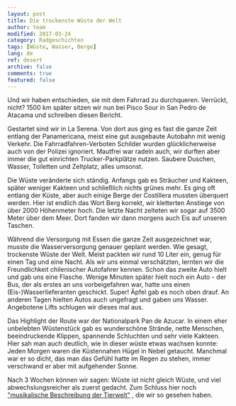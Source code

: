```yaml
---
layout: post
title: Die trockenste Wüste der Welt
author: team
modified: 2017-03-24
category: Radgeschichten
tags: [Wüste, Wasser, Berge]
lang: de
ref: desert
archive: false
comments: true
featured: false
---
```


Und wir haben entschieden, sie mit dem Fahrrad zu durchqueren. Verrückt, nicht? 1500 km später sitzen wir nun bei Pisco Sour in San Pedro de Atacama und schreiben diesen Bericht.

Gestartet sind wir in La Serena. Von dort aus ging es fast die ganze Zeit entlang der Panamericana, meist eine gut ausgebaute Autobahn mit wenig Verkehr. Die Fahrradfahren-Verboten Schilder wurden glücklicherweise auch von der Polizei ignoriert. Mautfrei war radeln auch, wir durften aber immer die gut einrichten Trucker-Parkplätze nutzen. Saubere Duschen, Wasser, Toiletten und Zeltplatz, alles umsonst.

Die Wüste veränderte sich ständig. Anfangs gab es Sträucher und Kakteen, später weniger Kakteen und schließlich nichts grünes mehr. Es ging oft entlang der Küste, aber auch einige Berge der Costillera mussten überquert werden. Hier ist endlich das Wort Berg korrekt, wir kletterten Anstiege von über 2000 Höhenmeter hoch. Die letzte Nacht zelteten wir sogar auf 3500 Meter über dem Meer. Dort fanden wir dann morgens auch Eis auf unseren Taschen.

Während die Versorgung mit Essen die ganze Zeit ausgezeichnet war, musste die Wasserversorgung genauer geplant werden. Wie gesagt, trockenste Wüste der Welt. Meist packten wir rund 10 Liter ein, genug für einen Tag und eine Nacht. Als wir uns einmal verschätzten, lernten wir die Freundlichkeit chilenischer Autofahrer kennen. Schon das zweite Auto hielt und gab uns eine Flasche. Wenige Minuten später hielt noch ein Auto - der Bus, der als erstes an uns vorbeigefahren war, hatte uns einen (Eis-)Wasserlieferanten geschickt. Super! Äpfel gab es noch oben drauf. An anderen Tagen hielten Autos auch ungefragt und gaben uns Wasser. Angebotene Lifts schlugen wir dieses mal aus.

Das Highlight der Route war der Nationalpark Pan de Azucar. In einem eher unbelebten Wüstenstück gab es wunderschöne Strände, nette Menschen, beeindruckende Klippen, spannende Schluchten und sehr viele Kakteen. Hier sah man auch deutlich, wie in dieser wüste etwas wachsen konnte: Jeden Morgen waren die Küstennahen Hügel in Nebel getaucht. Manchmal war er so dicht, das man das Gefühl hatte im Regen zu stehen, immer verschwand er aber mit aufgehender Sonne.

Nach 3 Wochen können wir sagen: Wüste ist nicht gleich Wüste, und viel abwechslungsreicher als zuerst gedacht. Zum Schluss hier noch ["musikalische Beschreibung der Tierwelt"](https://youtube.com/watch?v=apCal7ihvy0) , die wir so gesehen haben.

